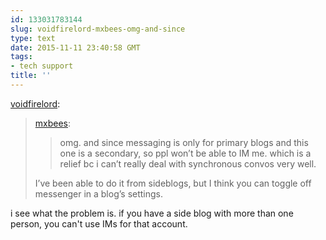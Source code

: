 ```yaml
---
id: 133031783144
slug: voidfirelord-mxbees-omg-and-since
type: text
date: 2015-11-11 23:40:58 GMT
tags:
- tech support
title: ''
---
```

<p><a class="tumblr_blog" href="http://voidfirelord.tumblr.com/post/133030741194">voidfirelord</a>:</p>
<blockquote>
<p><a class="tumblr_blog" href="http://mxbees.tumblr.com/post/133029661639">mxbees</a>:</p>
<blockquote>
<p>omg. and since messaging is only for primary blogs and this one is a secondary, so ppl won’t be able to IM me. which is a relief bc i can’t really deal with synchronous convos very well.</p>
</blockquote>
<p>I’ve been able to do it from sideblogs, but I think you can toggle off messenger in a blog’s settings.</p>
</blockquote>

i see what the problem is. if you have a side blog with more than one person, you can't use IMs for that account.